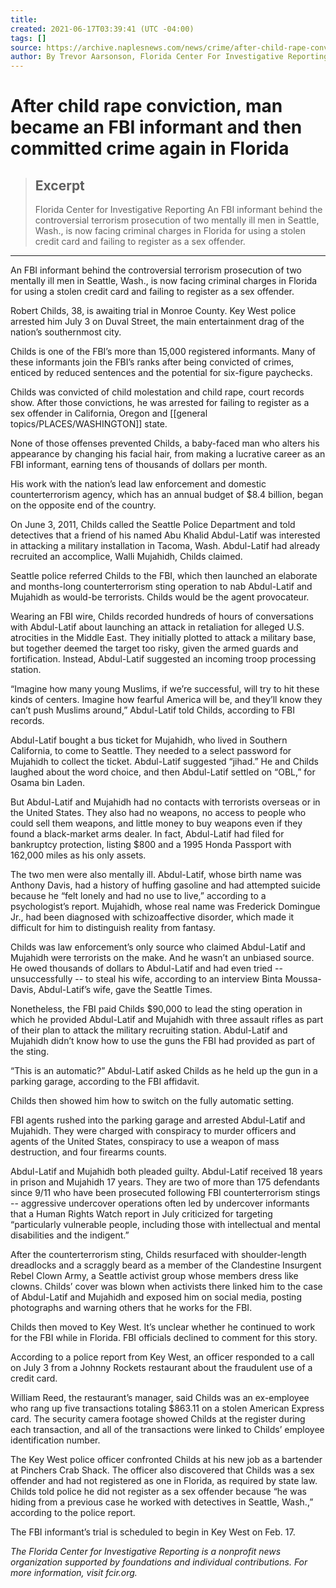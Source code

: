 ```yaml
---
title:
created: 2021-06-17T03:39:41 (UTC -04:00)
tags: []
source: https://archive.naplesnews.com/news/crime/after-child-rape-conviction-man-became-an-fbi-informant-and-then-committed-crime-again-in-florida-ep-335793721.html/
author: By Trevor Aarsonson, Florida Center For Investigative Reporting
---
```


# After child rape conviction, man became an FBI informant and then committed crime again in Florida

> ## Excerpt
> Florida Center for Investigative Reporting An FBI informant behind the controversial terrorism prosecution of two mentally ill men in Seattle, Wash., is now facing criminal charges in Florida for using a stolen credit card and failing to register as a sex offender.

---
An FBI informant behind the controversial terrorism prosecution of two mentally ill men in Seattle, Wash., is now facing criminal charges in Florida for using a stolen credit card and failing to register as a sex offender.

Robert Childs, 38, is awaiting trial in Monroe County. Key West police arrested him July 3 on Duval Street, the main entertainment drag of the nation’s southernmost city.

Childs is one of the FBI’s more than 15,000 registered informants. Many of these informants join the FBI’s ranks after being convicted of crimes, enticed by reduced sentences and the potential for six-figure paychecks.

Childs was convicted of child molestation and child rape, court records show. After those convictions, he was arrested for failing to register as a sex offender in California, Oregon and [[general topics/PLACES/WASHINGTON]] state.

None of those offenses prevented Childs, a baby-faced man who alters his appearance by changing his facial hair, from making a lucrative career as an FBI informant, earning tens of thousands of dollars per month.

His work with the nation’s lead law enforcement and domestic counterterrorism agency, which has an annual budget of $8.4 billion, began on the opposite end of the country.

On June 3, 2011, Childs called the Seattle Police Department and told detectives that a friend of his named Abu Khalid Abdul-Latif was interested in attacking a military installation in Tacoma, Wash. Abdul-Latif had already recruited an accomplice, Walli Mujahidh, Childs claimed.

Seattle police referred Childs to the FBI, which then launched an elaborate and months-long counterterrorism sting operation to nab Abdul-Latif and Mujahidh as would-be terrorists. Childs would be the agent provocateur.

Wearing an FBI wire, Childs recorded hundreds of hours of conversations with Abdul-Latif about launching an attack in retaliation for alleged U.S. atrocities in the Middle East. They initially plotted to attack a military base, but together deemed the target too risky, given the armed guards and fortification. Instead, Abdul-Latif suggested an incoming troop processing station.

“Imagine how many young Muslims, if we’re successful, will try to hit these kinds of centers. Imagine how fearful America will be, and they’ll know they can’t push Muslims around,” Abdul-Latif told Childs, according to FBI records.

Abdul-Latif bought a bus ticket for Mujahidh, who lived in Southern California, to come to Seattle. They needed to a select password for Mujahidh to collect the ticket. Abdul-Latif suggested “jihad.” He and Childs laughed about the word choice, and then Abdul-Latif settled on “OBL,” for Osama bin Laden.

But Abdul-Latif and Mujahidh had no contacts with terrorists overseas or in the United States. They also had no weapons, no access to people who could sell them weapons, and little money to buy weapons even if they found a black-market arms dealer. In fact, Abdul-Latif had filed for bankruptcy protection, listing $800 and a 1995 Honda Passport with 162,000 miles as his only assets.

The two men were also mentally ill. Abdul-Latif, whose birth name was Anthony Davis, had a history of huffing gasoline and had attempted suicide because he “felt lonely and had no use to live,” according to a psychologist’s report. Mujahidh, whose real name was Frederick Domingue Jr., had been diagnosed with schizoaffective disorder, which made it difficult for him to distinguish reality from fantasy.

Childs was law enforcement’s only source who claimed Abdul-Latif and Mujahidh were terrorists on the make. And he wasn’t an unbiased source. He owed thousands of dollars to Abdul-Latif and had even tried -- unsuccessfully -- to steal his wife, according to an interview Binta Moussa-Davis, Abdul-Latif’s wife, gave the Seattle Times.

Nonetheless, the FBI paid Childs $90,000 to lead the sting operation in which he provided Abdul-Latif and Mujahidh with three assault rifles as part of their plan to attack the military recruiting station. Abdul-Latif and Mujahidh didn’t know how to use the guns the FBI had provided as part of the sting.

“This is an automatic?” Abdul-Latif asked Childs as he held up the gun in a parking garage, according to the FBI affidavit.

Childs then showed him how to switch on the fully automatic setting.

FBI agents rushed into the parking garage and arrested Abdul-Latif and Mujahidh. They were charged with conspiracy to murder officers and agents of the United States, conspiracy to use a weapon of mass destruction, and four firearms counts.

Abdul-Latif and Mujahidh both pleaded guilty. Abdul-Latif received 18 years in prison and Mujahidh 17 years. They are two of more than 175 defendants since 9/11 who have been prosecuted following FBI counterterrorism stings -- aggressive undercover operations often led by undercover informants that a Human Rights Watch report in July criticized for targeting “particularly vulnerable people, including those with intellectual and mental disabilities and the indigent.”

After the counterterrorism sting, Childs resurfaced with shoulder-length dreadlocks and a scraggly beard as a member of the Clandestine Insurgent Rebel Clown Army, a Seattle activist group whose members dress like clowns. Childs’ cover was blown when activists there linked him to the case of Abdul-Latif and Mujahidh and exposed him on social media, posting photographs and warning others that he works for the FBI.

Childs then moved to Key West. It’s unclear whether he continued to work for the FBI while in Florida. FBI officials declined to comment for this story.

According to a police report from Key West, an officer responded to a call on July 3 from a Johnny Rockets restaurant about the fraudulent use of a credit card.

William Reed, the restaurant’s manager, said Childs was an ex-employee who rang up five transactions totaling $863.11 on a stolen American Express card. The security camera footage showed Childs at the register during each transaction, and all of the transactions were linked to Childs’ employee identification number.

The Key West police officer confronted Childs at his new job as a bartender at Pinchers Crab Shack. The officer also discovered that Childs was a sex offender and had not registered as one in Florida, as required by state law. Childs told police he did not register as a sex offender because “he was hiding from a previous case he worked with detectives in Seattle, Wash.,” according to the police report.

The FBI informant’s trial is scheduled to begin in Key West on Feb. 17.

_The Florida Center for Investigative Reporting is a nonprofit news organization supported by foundations and individual contributions. For more information, visit fcir.org._
